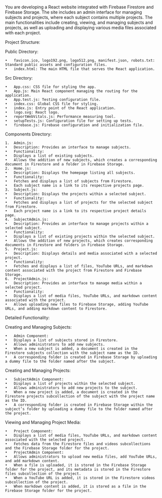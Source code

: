 You are developing a React website integrated with Firebase Firestore and Firebase Storage. The site includes an admin interface for managing subjects and projects, where each subject contains multiple projects. The main functionalities include creating, viewing, and managing subjects and projects, as well as uploading and displaying various media files associated with each project.

Project Structure:

Public Directory:

	•	favicon.ico, logo192.png, logo512.png, manifest.json, robots.txt: Standard public assets and configuration files.
	•	index.html: The main HTML file that serves the React application.

Src Directory:

	•	App.css: CSS file for styling the app.
	•	App.js: Main React component managing the routing for the application.
	•	App.test.js: Testing configuration file.
	•	index.css: Global CSS file for styling.
	•	index.js: Entry point of the React application.
	•	logo.svg: React logo.
	•	reportWebVitals.js: Performance measuring tool.
	•	setupTests.js: Configuration file for setting up tests.
	•	firebase.js: Firebase configuration and initialization file.

Components Directory:

	1.	Admin.js:
	•	Description: Provides an interface to manage subjects.
	•	Functionality:
	•	Displays a list of existing subjects.
	•	Allows the addition of new subjects, which creates a corresponding document in Firestore and a folder in Firebase Storage.
	2.	Home.js:
	•	Description: Displays the homepage listing all subjects.
	•	Functionality:
	•	Fetches and displays a list of subjects from Firestore.
	•	Each subject name is a link to its respective projects page.
	3.	Subject.js:
	•	Description: Displays the projects within a selected subject.
	•	Functionality:
	•	Fetches and displays a list of projects for the selected subject from Firestore.
	•	Each project name is a link to its respective project details page.
	4.	SubjectAdmin.js:
	•	Description: Provides an interface to manage projects within a selected subject.
	•	Functionality:
	•	Displays a list of existing projects within the selected subject.
	•	Allows the addition of new projects, which creates corresponding documents in Firestore and folders in Firebase Storage.
	5.	Project.js:
	•	Description: Displays details and media associated with a selected project.
	•	Functionality:
	•	Fetches and displays a list of files, YouTube URLs, and markdown content associated with the project from Firestore and Firebase Storage.
	6.	ProjectAdmin.js:
	•	Description: Provides an interface to manage media within a selected project.
	•	Functionality:
	•	Displays a list of media files, YouTube URLs, and markdown content associated with the project.
	•	Allows uploading new files to Firebase Storage, adding YouTube URLs, and adding markdown content to Firestore.

Detailed Functionality:

Creating and Managing Subjects:

	•	Admin Component:
	•	Displays a list of subjects stored in Firestore.
	•	Allows administrators to add new subjects.
	•	When a new subject is added, a document is created in the Firestore subjects collection with the subject name as the ID.
	•	A corresponding folder is created in Firebase Storage by uploading a dummy file to the folder named after the subject.

Creating and Managing Projects:

	•	SubjectAdmin Component:
	•	Displays a list of projects within the selected subject.
	•	Allows administrators to add new projects to the subject.
	•	When a new project is added, a document is created in the Firestore projects subcollection of the subject with the project name as the ID.
	•	A corresponding folder is created in Firebase Storage within the subject’s folder by uploading a dummy file to the folder named after the project.

Viewing and Managing Project Media:

	•	Project Component:
	•	Displays a list of media files, YouTube URLs, and markdown content associated with the selected project.
	•	Fetches data from the Firestore files and videos subcollections and the Firebase Storage folder for the project.
	•	ProjectAdmin Component:
	•	Allows administrators to upload new media files, add YouTube URLs, and add markdown content.
	•	When a file is uploaded, it is stored in the Firebase Storage folder for the project, and its metadata is stored in the Firestore files subcollection of the project.
	•	When a YouTube URL is added, it is stored in the Firestore videos subcollection of the project.
	•	When markdown content is added, it is stored as a file in the Firebase Storage folder for the project.
